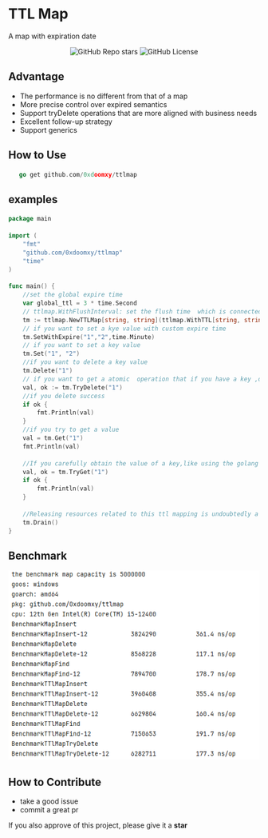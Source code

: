 
# TTL Map 
A map with expiration date

<p align="center">
 <img alt="GitHub Repo stars" src="https://img.shields.io/github/stars/0xdoomxy/ttlmap">
  <img alt="GitHub License" src="https://img.shields.io/github/license/0xdoomxy/ttlmap">
</p>

## Advantage

+ The performance is no different from that of a map
+ More precise control over expired semantics
+ Support tryDelete operations that are more aligned with business needs
+ Excellent follow-up strategy
+ Support generics


## How to Use


```go
   go get github.com/0xdoomxy/ttlmap
```



## examples

```go
package main

import (
	"fmt"
	"github.com/0xdoomxy/ttlmap"
	"time"
)

func main() {
	//set the global expire time
	var global_ttl = 3 * time.Second
	// ttlmap.WithFlushInterval: set the flush time  which is connected with  delete the invalid key,value in  level map
	tm := ttlmap.NewTTLMap[string, string](ttlmap.WithTTL[string, string](global_ttl), ttlmap.WithFlushInterval[string, string](1*time.Second))
	// if you want to set a kye value with custom expire time 
	tm.SetWithExpire("1","2",time.Minute)
	// if you want to set a key value
	tm.Set("1", "2")
	//if you want to delete a key value
	tm.Delete("1")
	// if you want to get a atomic  operation that if you have a key ,delete and return it , else return nil
	val, ok := tm.TryDelete("1")
	//if you delete success
	if ok {
		fmt.Println(val)
	}
	//if you try to get a value
	val = tm.Get("1")
	fmt.Println(val)

	//If you carefully obtain the value of a key,like using the golang map: val,ok:=m[key]
	val, ok = tm.TryGet("1")
	if ok {
		fmt.Println(val)
	}

	//Releasing resources related to this ttl mapping is undoubtedly a blocking operation, but it takes a short amount of time because it only releases the value pointed to by the pointer, at most waiting for the execution of a Goroutine. This operation is necessary, and only after it is performed can the ttlmap object be reclaimed by GC
	tm.Drain()
}

```

## Benchmark

![img.png](images/benchmark.png)

## How to Contribute

+ take a good issue 
+ commit a great pr 

If you also approve of this project, please give it a **star** 
